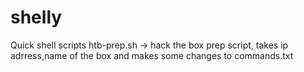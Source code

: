 # shelly
Quick shell scripts 
htb-prep.sh -> hack the box prep script, takes ip adrress,name of the box and makes some changes to commands.txt
